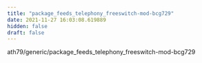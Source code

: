 ```yaml
---
title: "package_feeds_telephony_freeswitch-mod-bcg729"
date: 2021-11-27 16:03:08.619889
hidden: false
draft: false
---
```


ath79/generic/package_feeds_telephony_freeswitch-mod-bcg729

